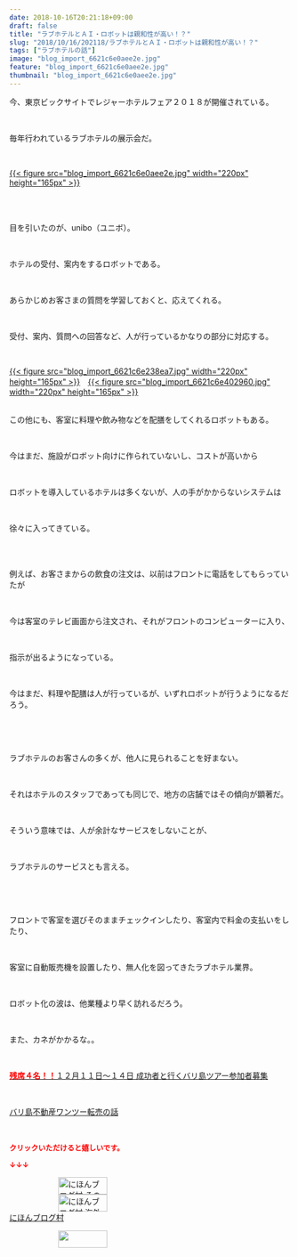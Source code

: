 ```yaml
---
date: 2018-10-16T20:21:18+09:00
draft: false
title: "ラブホテルとＡＩ・ロボットは親和性が高い！？"
slug: "2018/10/16/202118/ラブホテルとＡＩ・ロボットは親和性が高い！？"
tags: ["ラブホテルの話"]
image: "blog_import_6621c6e0aee2e.jpg"
feature: "blog_import_6621c6e0aee2e.jpg"
thumbnail: "blog_import_6621c6e0aee2e.jpg"
---
```

<p>今、東京ビックサイトでレジャーホテルフェア２０１８が開催されている。</p><p> </p><p>毎年行われているラブホテルの展示会だ。</p><p> </p><p><a href="blog_import_6621c6e0aee2e.jpg">{{< figure src="blog_import_6621c6e0aee2e.jpg" width="220px" height="165px" >}}</a></p><p> </p><p><br/>目を引いたのが、unibo（ユニボ）。</p><p> </p><p>ホテルの受付、案内をするロボットである。</p><p> </p><p>あらかじめお客さまの質問を学習しておくと、応えてくれる。</p><p> </p><p>受付、案内、質問への回答など、人が行っているかなりの部分に対応する。</p><p> </p><p><a href="blog_import_6621c6e238ea7.jpg">{{< figure src="blog_import_6621c6e238ea7.jpg" width="220px" height="165px" >}}</a>　<a href="blog_import_6621c6e402960.jpg">{{< figure src="blog_import_6621c6e402960.jpg" width="220px" height="165px" >}}</a></p><p><br/>この他にも、客室に料理や飲み物などを配膳をしてくれるロボットもある。</p><p> </p><p>今はまだ、施設がロボット向けに作られていないし、コストが高いから</p><p> </p><p>ロボットを導入しているホテルは多くないが、人の手がかからないシステムは</p><p> </p><p>徐々に入ってきている。</p><p> </p><p><br/>例えば、お客さまからの飲食の注文は、以前はフロントに電話をしてもらっていたが</p><p> </p><p>今は客室のテレビ画面から注文され、それがフロントのコンピューターに入り、</p><p> </p><p>指示が出るようになっている。</p><p> </p><p>今はまだ、料理や配膳は人が行っているが、いずれロボットが行うようになるだろう。</p><p> </p><p> </p><p>ラブホテルのお客さんの多くが、他人に見られることを好まない。</p><p> </p><p>それはホテルのスタッフであっても同じで、地方の店舗ではその傾向が顕著だ。</p><p> </p><p>そういう意味では、人が余計なサービスをしないことが、</p><p> </p><p>ラブホテルのサービスとも言える。</p><p> </p><p> </p><p>フロントで客室を選びそのままチェックインしたり、客室内で料金の支払いをしたり、</p><p> </p><p>客室に自動販売機を設置したり、無人化を図ってきたラブホテル業界。</p><p> </p><p>ロボット化の波は、他業種より早く訪れるだろう。</p><p> </p><p>また、カネがかかるな。。</p><p> </p><p><a href="entry-12410059910.html" target="_blank"><span style="font-weight: bold;"><span style="color: rgb(255, 0, 0);">残席４名！！</span></span>１２月１１日～１４日 成功者と行くバリ島ツアー参加者募集</a></p><p> </p><p><a href="entry-12408727031.html" target="_blank">バリ島不動産ワンツー転売の話</a></p><p> </p><p><font color="#ff0000" size="2"><strong>クリックいただけると嬉しいです。</strong></font></p><p><font color="#ff0000" size="2"><strong>↓↓↓</strong></font></p><p><a href="ranking.html?p_cid=01260127" id="&amp;blogmura_banner" target="_blank"><img alt="にほんブログ村 その他生活ブログ 不動産投資へ" border="0" height="31" src="data:image/svg+xml;charset=utf-8,%3Csvg%20xmlns%3D%22http%3A%2F%2Fwww.w3.org%2F2000%2Fsvg%22%20title%3D%22Placeholder%20for%20Images%22%20role%3D%22presentation%22%20viewBox%3D%220%200%2088%2031%22%20%2F%3E" width="88" data-src="https://img-proxy.blog-video.jp/images?url=http%3A%2F%2Flife.blogmura.com%2Fhudousantoushi%2Fimg%2Fhudousantoushi88_31.gif" style="aspect-ratio: auto 88 / 31;"/><noscript><img alt="にほんブログ村 その他生活ブログ 不動産投資へ" border="0" height="31" src="https://img-proxy.blog-video.jp/images?url=http%3A%2F%2Flife.blogmura.com%2Fhudousantoushi%2Fimg%2Fhudousantoushi88_31.gif" width="88"></noscript></a><br/><a href="ranking.html?p_cid=01260127" target="_blank"><img alt="にほんブログ村 海外生活ブログ バリ島情報へ" border="0" height="31" src="data:image/svg+xml;charset=utf-8,%3Csvg%20xmlns%3D%22http%3A%2F%2Fwww.w3.org%2F2000%2Fsvg%22%20title%3D%22Placeholder%20for%20Images%22%20role%3D%22presentation%22%20viewBox%3D%220%200%2088%2031%22%20%2F%3E" width="88" data-src="https://img-proxy.blog-video.jp/images?url=http%3A%2F%2Foverseas.blogmura.com%2Fbali%2Fimg%2Fbali88_31.gif" style="aspect-ratio: auto 88 / 31;"/><noscript><img alt="にほんブログ村 海外生活ブログ バリ島情報へ" border="0" height="31" src="https://img-proxy.blog-video.jp/images?url=http%3A%2F%2Foverseas.blogmura.com%2Fbali%2Fimg%2Fbali88_31.gif" width="88"></noscript></a><br/><a href="ranking.html?p_cid=01260127" target="_blank">にほんブログ村</a></p><p><a href="link.php?1804582" title="人気ブログランキングへ"><img border="0" height="31" src="data:image/svg+xml;charset=utf-8,%3Csvg%20xmlns%3D%22http%3A%2F%2Fwww.w3.org%2F2000%2Fsvg%22%20title%3D%22Placeholder%20for%20Images%22%20role%3D%22presentation%22%20viewBox%3D%220%200%2088%2031%22%20%2F%3E" width="88" data-src="https://blog.with2.net/img/banner/banner_22.gif" style="aspect-ratio: auto 88 / 31;"/><noscript><img border="0" height="31" src="https://blog.with2.net/img/banner/banner_22.gif" width="88"></noscript></a></p><p> </p>

